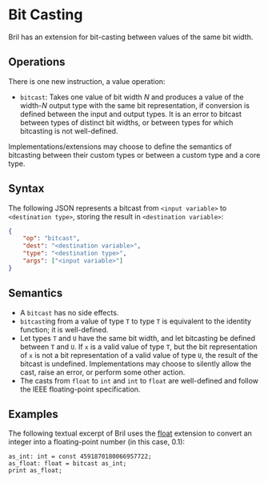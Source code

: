 Bit Casting
==============

Bril has an extension for bit-casting between values of the same bit width.

Operations
----------

There is one new instruction, a value operation:

- `bitcast`:
  Takes one value of bit width $N$ and produces a value of the width-$N$ output
  type with the same bit representation, if conversion is defined between the
  input and output types. It is an error to bitcast between types of distinct 
  bit widths, or between types for which bitcasting is not well-defined.

Implementations/extensions may choose to define the semantics of bitcasting between their
custom types or between a custom type and a core type.

Syntax
---

The following JSON represents a bitcast from `<input variable>` to `<destination
type>`, storing the result in `<destination variable>`:

```json
{
    "op": "bitcast",
    "dest": "<destination variable>",
    "type": "<destination type>",
    "args": ["<input variable>"]
}
```

Semantics
---------

- A `bitcast` has no side effects.
- `bitcast`ing from a value of type `T` to type `T` is equivalent to the identity function; it is well-defined.
- Let types `T` and `U` have the same bit width, and let bitcasting be defined
  between `T` and `U`. If `x` is a valid value of type
  `T`, but the bit representation of `x` is not a bit representation of a valid
  value of type `U`, the result of the bitcast is undefined. Implementations may
  choose to silently allow the cast, raise an error, or perform some other
  action.
- The casts from `float` to `int` and `int` to `float` are well-defined and
  follow the IEEE floating-point specification.

Examples
--------

The following textual excerpt of Bril uses the [float] extension to convert an
integer into a floating-point number (in this case, $0.1$):

```
as_int: int = const 4591870180066957722;
as_float: float = bitcast as_int;
print as_float;
```

[float]: ./float.md
